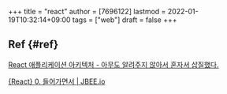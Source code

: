 +++
title = "react"
author = [7696122]
lastmod = 2022-01-19T10:32:14+09:00
tags = ["web"]
draft = false
+++

## Ref {#ref}

[React 애플리케이션 아키텍처 - 아무도 알려주지 않아서 혼자서 삽질했다.](https://www.slideshare.net/byungdaesohn/react-76078368)  

[{React} 0. 들어가면서 | JBEE.io](https://jbee.io/react/react-0-intro/)
